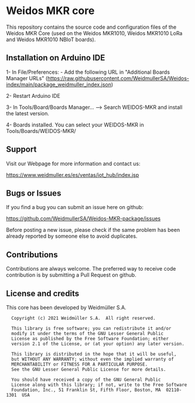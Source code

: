 # Weidos MKR core

This repository contains the source code and configuration files of the Weidos MKR Core
(used on the Weidos MKR1010, Weidos MKR1010 LoRa and Weidos MKR1010 NBIoT boards).

## Installation on Arduino IDE

1- In File/Preferences:
	- Add the following URL in "Additional Boards Manager URLs" (https://raw.githubusercontent.com/WeidmullerSA/Weidos-index/main/package_weidmuller_index.json)

2- Restart Arduino IDE

3- In Tools/Board/Boards Manager... --> Search WEIDOS-MKR and install the latest version.
	
4- Boards installed. You can select your WEIDOS-MKR in Tools/Boards/WEIDOS-MKR/


## Support

Visit our Webpage for more information and contact us:

https://www.weidmuller.es/es/ventas/iot_hub/index.jsp

## Bugs or Issues

If you find a bug you can submit an issue here on github:

https://github.com/WeidmullerSA/Weidos-MKR-package/issues

Before posting a new issue, please check if the same problem has been already reported by someone else
to avoid duplicates.

## Contributions

Contributions are always welcome. The preferred way to receive code contribution is by submitting a 
Pull Request on github.



## License and credits

This core has been developed by Weidmüller S.A.

```
  Copyright (c) 2021 Weidmüller S.A.  All right reserved.

  This library is free software; you can redistribute it and/or
  modify it under the terms of the GNU Lesser General Public
  License as published by the Free Software Foundation; either
  version 2.1 of the License, or (at your option) any later version.

  This library is distributed in the hope that it will be useful,
  but WITHOUT ANY WARRANTY; without even the implied warranty of
  MERCHANTABILITY or FITNESS FOR A PARTICULAR PURPOSE.
  See the GNU Lesser General Public License for more details.

  You should have received a copy of the GNU General Public
  License along with this library; if not, write to the Free Software
  Foundation, Inc., 51 Franklin St, Fifth Floor, Boston, MA  02110-1301  USA
```
